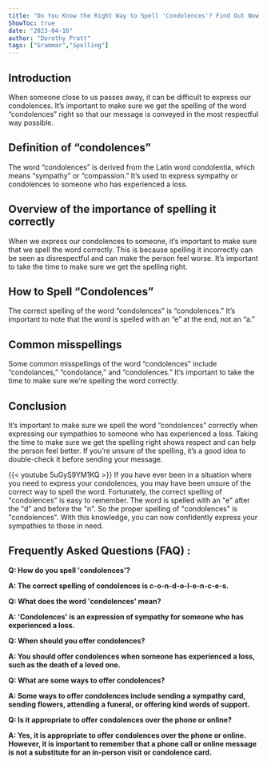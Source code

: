 ```yaml
---
title: "Do You Know the Right Way to Spell 'Condolences'? Find Out Now!"
ShowToc: true 
date: "2023-04-16"
author: "Dorothy Pratt" 
tags: ["Grammar","Spelling"]
---
```

## Introduction

When someone close to us passes away, it can be difficult to express our condolences. It’s important to make sure we get the spelling of the word “condolences” right so that our message is conveyed in the most respectful way possible.

## Definition of “condolences”

The word “condolences” is derived from the Latin word condolentia, which means “sympathy” or “compassion.” It’s used to express sympathy or condolences to someone who has experienced a loss.

## Overview of the importance of spelling it correctly

When we express our condolences to someone, it’s important to make sure that we spell the word correctly. This is because spelling it incorrectly can be seen as disrespectful and can make the person feel worse. It’s important to take the time to make sure we get the spelling right.

## How to Spell “Condolences”

The correct spelling of the word “condolences” is “condolences.” It’s important to note that the word is spelled with an “e” at the end, not an “a.”

## Common misspellings

Some common misspellings of the word “condolences” include “condolances,” “condolance,” and “condolences.” It’s important to take the time to make sure we’re spelling the word correctly.

## Conclusion

It’s important to make sure we spell the word “condolences” correctly when expressing our sympathies to someone who has experienced a loss. Taking the time to make sure we get the spelling right shows respect and can help the person feel better. If you’re unsure of the spelling, it’s a good idea to double-check it before sending your message.

{{< youtube 5uGyS9YM1KQ >}} 
If you have ever been in a situation where you need to express your condolences, you may have been unsure of the correct way to spell the word. Fortunately, the correct spelling of "condolences" is easy to remember. The word is spelled with an "e" after the "d" and before the "n". So the proper spelling of "condolences" is "condolences". With this knowledge, you can now confidently express your sympathies to those in need.

## Frequently Asked Questions (FAQ) :
**Q: How do you spell 'condolences'?**

**A: The correct spelling of condolences is c-o-n-d-o-l-e-n-c-e-s.**

**Q: What does the word 'condolences' mean?**

**A: 'Condolences' is an expression of sympathy for someone who has experienced a loss.**

**Q: When should you offer condolences?**

**A: You should offer condolences when someone has experienced a loss, such as the death of a loved one.**

**Q: What are some ways to offer condolences?**

**A: Some ways to offer condolences include sending a sympathy card, sending flowers, attending a funeral, or offering kind words of support.**

**Q: Is it appropriate to offer condolences over the phone or online?**

**A: Yes, it is appropriate to offer condolences over the phone or online. However, it is important to remember that a phone call or online message is not a substitute for an in-person visit or condolence card.**





